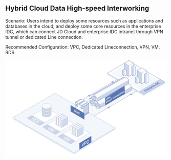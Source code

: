 ## Hybrid Cloud Data High-speed Interworking

Scenario: Users intend to deploy some resources such as applications and databases in the cloud, and deploy some core resources in the enterprise IDC, which can connect JD Cloud and enterprise IDC intranet through VPN tunnel or dedicated Line connection.

Recommended Configuration: VPC, Dedicated Lineconnection, VPN, VM, RDS

![](/image/Networking/Virtual-Private-Cloud/Hybrid-Cloud-Data-InterConnect-With-High-Speed.jpg)